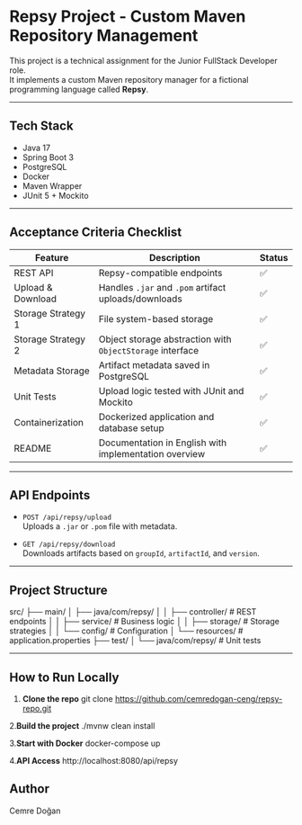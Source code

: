 # Repsy Project - Custom Maven Repository Management

This project is a technical assignment for the Junior FullStack Developer role.  
It implements a custom Maven repository manager for a fictional programming language called **Repsy**.

---

##  Tech Stack

- Java 17  
- Spring Boot 3  
- PostgreSQL  
- Docker  
- Maven Wrapper  
- JUnit 5 + Mockito  

---

##  Acceptance Criteria Checklist

| Feature                    | Description                                                           | Status  |
|----------------------------|-----------------------------------------------------------------------|---------|
| REST API                   | Repsy-compatible endpoints                                            | ✅     |
| Upload & Download          | Handles `.jar` and `.pom` artifact uploads/downloads                  | ✅     |
| Storage Strategy 1         | File system-based storage                                             | ✅     |
| Storage Strategy 2         | Object storage abstraction with `ObjectStorage` interface             | ✅     |
| Metadata Storage           | Artifact metadata saved in PostgreSQL                                 | ✅     |
| Unit Tests                 | Upload logic tested with JUnit and Mockito                            | ✅     |
| Containerization           | Dockerized application and database setup                             | ✅     |
| README                     | Documentation in English with implementation overview                 | ✅     |

---

##  API Endpoints

- `POST /api/repsy/upload`  
  Uploads a `.jar` or `.pom` file with metadata.

- `GET /api/repsy/download`  
  Downloads artifacts based on `groupId`, `artifactId`, and `version`.

---

##  Project Structure
src/ ├── main/ │ ├── java/com/repsy/ │ │ ├── controller/ # REST endpoints │ │ ├── service/ # Business logic │ │ ├── storage/ # Storage strategies │ │ └── config/ # Configuration │ └── resources/ # application.properties ├── test/ │ └── java/com/repsy/ # Unit tests


---

##  How to Run Locally

1. **Clone the repo**
   git clone https://github.com/cemredogan-ceng/repsy-repo.git

2.**Build the project**
   ./mvnw clean install

3.**Start with Docker**
   docker-compose up

4.**API Access**
http://localhost:8080/api/repsy


## Author
Cemre Doğan



